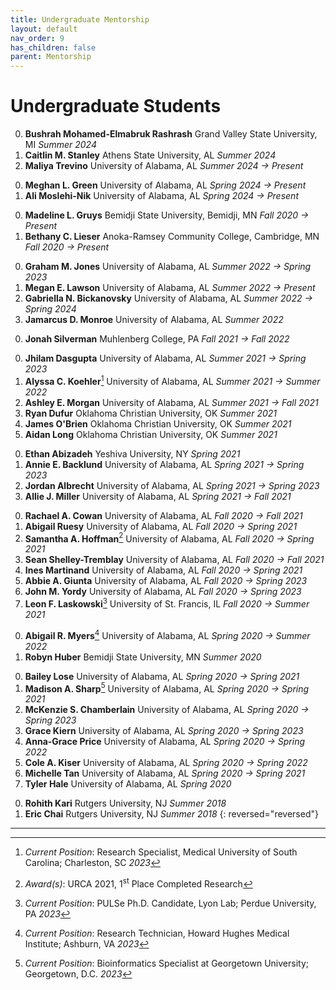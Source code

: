 ```yaml
---
title: Undergraduate Mentorship
layout: default
nav_order: 9
has_children: false
parent: Mentorship
---
```


# Undergraduate Students

<!-- Summer 2024 -->
0. **Bushrah Mohamed-Elmabruk Rashrash** Grand Valley State University, MI _Summer 2024_
0. **Caitlin M. Stanley** Athens State University, AL _Summer 2024_
0. **Maliya Trevino** University of Alabama, AL _Summer 2024 &rarr; Present_
<!-- Spring 2024 -->
0. **Meghan L. Green** University of Alabama, AL _Spring 2024 &rarr; Present_
0. **Ali Moslehi-Nik** University of Alabama, AL _Spring 2024 &rarr; Present_
<!-- Fall 2022 -->
0. **Madeline L. Gruys** Bemidji State University, Bemidji, MN _Fall 2020 &rarr; Present_
0. **Bethany C. Lieser** Anoka-Ramsey Community College, Cambridge, MN _Fall 2020 &rarr; Present_
<!-- Summer 2022 -->
0. **Graham M. Jones** University of Alabama, AL _Summer 2022 &rarr; Spring 2023_
0. **Megan E. Lawson** University of Alabama, AL _Summer 2022 &rarr; Present_
0. **Gabriella N. Bickanovsky** University of Alabama, AL _Summer 2022 &rarr; Spring 2024_
0. **Jamarcus D. Monroe** University of Alabama, AL _Summer 2022_
<!-- Fall 2021 -->
0. **Jonah Silverman** Muhlenberg College, PA _Fall 2021 &rarr; Fall 2022_
<!-- Summer 2023 -->
0. **Jhilam Dasgupta** University of Alabama, AL _Summer 2021 &rarr; Spring 2023_
0. **Alyssa C. Koehler**[^alyssackoehler] University of Alabama, AL _Summer 2021 &rarr; Summer 2022_
0. **Ashley E. Morgan** University of Alabama, AL _Summer 2021 &rarr; Fall 2021_
0. **Ryan Dufur** Oklahoma Christian University, OK _Summer 2021_
0. **James O'Brien** Oklahoma Christian University, OK _Summer 2021_
0. **Aidan Long** Oklahoma Christian University, OK _Summer 2021_
<!-- Spring 2021 -->
0. **Ethan Abizadeh** Yeshiva University, NY _Spring 2021_
0. **Annie E. Backlund** University of Alabama, AL _Spring 2021 &rarr; Spring 2023_
0. **Jordan Albrecht** University of Alabama, AL _Spring 2021 &rarr; Spring 2023_
0. **Allie J. Miller** University of Alabama, AL _Spring 2021 &rarr; Fall 2021_
<!-- Fall 2020 -->
0. **Rachael A. Cowan** University of Alabama, AL _Fall 2020 &rarr; Fall 2021_
0. **Abigail Ruesy** University of Alabama, AL _Fall 2020 &rarr; Spring 2021_
0. **Samantha A. Hoffman**[^samanthaahoffman] University of Alabama, AL _Fall 2020 &rarr; Spring 2021_
0. **Sean Shelley-Tremblay** University of Alabama, AL _Fall 2020 &rarr; Fall 2021_
0. **Ines Martinand** University of Alabama, AL _Fall 2020 &rarr; Spring 2021_
0. **Abbie A. Giunta** University of Alabama, AL _Fall 2020 &rarr; Spring 2023_
0. **John M. Yordy** University of Alabama, AL _Fall 2020 &rarr; Spring 2023_
0. **Leon F. Laskowski**[^leonflaskowski] University of St. Francis, IL _Fall 2020 &rarr; Summer 2021_
<!-- Summer 2020 -->
0. **Abigail R. Myers**[^abigailrmyers] University of Alabama, AL _Spring 2020 &rarr; Summer 2022_
0. **Robyn Huber** Bemidji State University, MN _Summer 2020_
<!-- Spring 2020 -->
0. **Bailey Lose** University of Alabama, AL _Spring 2020 &rarr; Spring 2021_
0. **Madison A. Sharp**[^madisonasharp] University of Alabama, AL _Spring 2020 &rarr; Spring 2021_
0. **McKenzie S. Chamberlain** University of Alabama, AL _Spring 2020 &rarr; Spring 2023_
0. **Grace Kiern** University of Alabama, AL _Spring 2020 &rarr; Spring 2023_
0. **Anna-Grace Price** University of Alabama, AL _Spring 2020 &rarr; Spring 2022_
0. **Cole A. Kiser** University of Alabama, AL _Spring 2020 &rarr; Spring 2022_
0. **Michelle Tan** University of Alabama, AL _Spring 2020 &rarr; Spring 2021_
0. **Tyler Hale** University of Alabama, AL _Spring 2020_
<!-- Rutgers University -->
0. **Rohith Kari** Rutgers University, NJ _Summer 2018_
0. **Eric Chai** Rutgers University, NJ _Summer 2018_
{: reversed="reversed"}

---

[^madisonasharp]: _Current Position_: Bioinformatics Specialist at Georgetown University; Georgetown, D.C. _2023_
[^abigailrmyers]: _Current Position_: Research Technician, Howard Hughes Medical Institute; Ashburn, VA _2023_
[^leonflaskowski]: _Current Position_: PULSe Ph.D. Candidate, Lyon Lab; Perdue University, PA _2023_
[^samanthaahoffman]: _Award(s)_: URCA 2021, 1<sup>st</sup> Place Completed Research 
[^alyssackoehler]: _Current Position_: Research Specialist, Medical University of South Carolina; Charleston, SC _2023_
